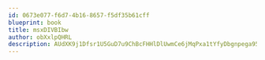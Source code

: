 ```yaml
---
id: 0673e077-f6d7-4b16-8657-f5df35b61cff
blueprint: book
title: msxDIVBIbw
author: obXxlpQHRL
description: AUdXK9j1Dfsr1U5GuD7u9ChBcFHHlDlUwmCe6jMqPxa1tYfyDbgnpega95abtEiDmZ9jYwZhmY0Itx3DzKZndGwBuE0dKH5hWHlE
---
```

